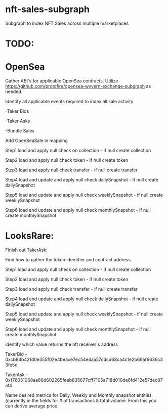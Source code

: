 # nft-sales-subgraph
Subgraph to index NFT Sales across multiple marketplaces


# TODO:
# OpenSea
Gather ABI's for applicable OpenSea contracts. Utilize https://github.com/protofire/opensea-wyvern-exchange-subgraph as needed.

Identify all applicable events required to index all sale activity 

-Taker Bids

-Taker Asks

-Bundle Sales


Add OpenSeaSale in mapping

Step1 load and apply null check on collection - if null create collection 

Step2 load and apply null check token - if null create token 

Step3 load and apply null check transfer - if null create transfer

Step4 load and update and apply null check dailySnapshot - if null create dailySnapshot 

Step5 load and update and apply null check weeklySnapshot - if null create weeklySnapshot

Step6 load and update and apply null check monthlySnapshot - if null create monthlySnapshot 


# LooksRare:
Finish out TakerAsk:


Find how to gather the token identifier and contract address 


Step1 load and apply null check on collection - if null create collection 

Step2 load and apply null check token - if null create token 

Step3 load and apply null check transfer - if null create transfer

Step4 load and update and apply null check dailySnapshot - if null create dailySnapshot 


Step5 load and update and apply null check weeklySnapshot - if null create weeklySnapshot

Step6 load and update and apply null check monthlySnapshot - if null create monthlySnapshot 



identify which value returns the nft receiver's address

TakerBid - 0xcb84b421d0e355f02e4beace7ec54edaa57cdcd68ca4c1e2b69af6636c33fe5d

TakerAsk - 0xf76051068ae86d602265feeb835677cff7105a718d010de6fd412e57dec87af4



Name desired metrics for Daily, Weekly and Monthly snapshot entities (currently in the fields for # of transactions & total volume. From this you can derive average price. 

